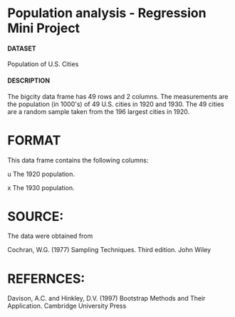 # Population analysis - Regression Mini Project

#### DATASET
Population of U.S. Cities

#### DESCRIPTION
The bigcity data frame has 49 rows and 2 columns. The measurements are the population (in 1000's) of 49 U.S. cities in 1920 and 1930. The 49 cities are a random sample taken from the 196 largest cities in 1920.

# FORMAT
This data frame contains the following columns:

u The 1920 population.

x The 1930 population.

# SOURCE:

The data were obtained from

Cochran, W.G. (1977) Sampling Techniques. Third edition. John Wiley

# REFERNCES:

Davison, A.C. and Hinkley, D.V. (1997) Bootstrap Methods and Their Application. Cambridge University Press
